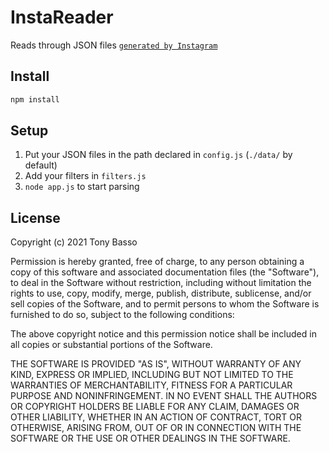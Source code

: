 # InstaReader

Reads through JSON files [`generated by Instagram`](https://www.instagram.com/download/request/)

## Install

```bash
npm install
```

## Setup

1. Put your JSON files in the path declared in `config.js` (`./data/` by default)
2. Add your filters in `filters.js`
3. `node app.js` to start parsing

## License

Copyright (c) 2021 Tony Basso

Permission is hereby granted, free of charge, to any person obtaining a copy of this software and associated documentation files (the "Software"), to deal in the Software without restriction, including without limitation the rights to use, copy, modify, merge, publish, distribute, sublicense, and/or sell copies of the Software, and to permit persons to whom the Software is furnished to do so, subject to the following conditions:

The above copyright notice and this permission notice shall be included in all copies or substantial portions of the Software.

THE SOFTWARE IS PROVIDED "AS IS", WITHOUT WARRANTY OF ANY KIND, EXPRESS OR IMPLIED, INCLUDING BUT NOT LIMITED TO THE WARRANTIES OF MERCHANTABILITY, FITNESS FOR A PARTICULAR PURPOSE AND NONINFRINGEMENT. IN NO EVENT SHALL THE AUTHORS OR COPYRIGHT HOLDERS BE LIABLE FOR ANY CLAIM, DAMAGES OR OTHER LIABILITY, WHETHER IN AN ACTION OF CONTRACT, TORT OR OTHERWISE, ARISING FROM, OUT OF OR IN CONNECTION WITH THE SOFTWARE OR THE USE OR OTHER DEALINGS IN THE SOFTWARE.
